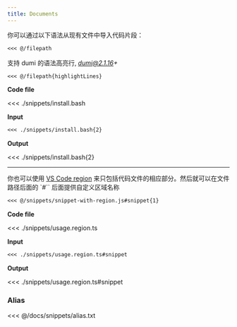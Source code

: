 ```yaml
---
title: Documents
---
```


你可以通过以下语法从现有文件中导入代码片段：

```markdown
<<< @/filepath
```

支持 dumi 的语法高亮行, <i>dumi@2.1.16+</i>

```markdown
<<< @/filepath{highlightLines}
```

**Code file**

<<< ./snippets/install.bash

**Input**

```markdown
<<< ./snippets/install.bash{2}
```

**Output**

<<< ./snippets/install.bash{2}

---

你也可以使用 [VS Code region](https://code.visualstudio.com/docs/editor/codebasics#_folding) 来只包括代码文件的相应部分。然后就可以在文件路径后面的 `#`` 后面提供自定义区域名称

```markdown
<<< @/snippets/snippet-with-region.js#snippet{1}
```

**Code file**

<<< ./snippets/usage.region.ts

**Input**

```markdown
<<< ./snippets/usage.region.ts#snippet
```

**Output**

<<< ./snippets/usage.region.ts#snippet

### Alias

<<< @/docs/snippets/alias.txt
